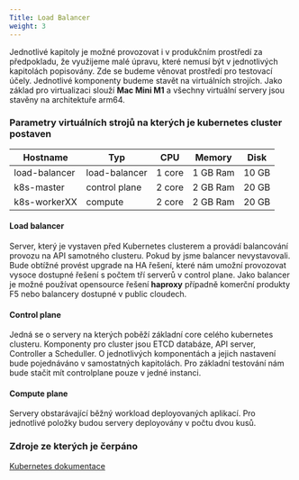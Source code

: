 ```yaml
---
Title: Load Balancer
weight: 3
---
```


Jednotlivé kapitoly je možné provozovat i v produkčním prostředí za předpokladu, že využijeme malé úpravu, které nemusí být v jednotlivých kapitolách popisovány. Zde se budeme věnovat prostředí pro testovací účely. Jednotlivé komponenty budeme stavět na virtuálních strojích. Jako základ pro virtualizaci slouží __Mac Mini M1__ a všechny virtuální servery jsou stavěny na architektuře arm64.

### Parametry virtuálních strojů na kterých je kubernetes cluster postaven

Hostname | Typ | CPU | Memory | Disk
------------- | --------------- | ------ | -------- | -----
load-balancer | load-balancer   | 1 core | 1 GB Ram | 10 GB
k8s-master    | control plane   | 2 core | 2 GB Ram | 20 GB
k8s-workerXX  | compute         | 2 core | 2 GB Ram | 20 GB

#### Load balancer
Server, který je vystaven před Kubernetes clusterem a provádí balancování provozu na API samotného clusteru. Pokud by jsme balancer nevystavovali. Bude obtížné provést upgrade na HA řešení, které nám umožní provozovat vysoce dostupné řešení s počtem tří serverů v control plane. Jako balancer je možné používat opensource řešení __haproxy__ případně komerční produkty F5 nebo balancery dostupné v public cloudech.

#### Control plane
Jedná se o servery na kterých poběží základní core celého kubernetes clusteru. Komponenty pro cluster jsou ETCD databáze, API server, Controller a Scheduller. O jednotlivých komponentách a jejich nastavení bude pojednáváno v samostatných kapitolách. Pro základní testování nám bude stačit mít controlplane pouze v jedné instanci.

#### Compute plane
Servery obstarávající běžný workload deployovaných aplikací. Pro jednotlivé položky budou servery deployovány v počtu dvou kusů.

### Zdroje ze kterých je čerpáno
[Kubernetes dokumentace](https://kubernetes.io/docs/home/)